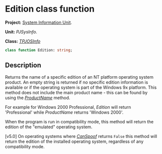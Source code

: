 # Edition class function

**Project:** [System Information Unit](../API.md).

**Unit:** _PJSysInfo_.

**Class:** _[TPJOSInfo](./TPJOSInfo.md)_

```pascal
class function Edition: string;
```

## Description

Returns the name of a specific edition of an NT platform operating system product. An empty string is returned if no specific edition information is available or if the operating system is part of the Windows 9x platform. This method does not include the main product name - this can be found by using the _[ProductName](./TPJOSInfo-ProductName.md)_ method.

For example for Windows 2000 Professional, _Edition_ will return 'Professional' while _ProductName_ returns 'Windows 2000'.

When the program is run in compatibility mode, this method will return the edition of the "emulated" operating system.

[v5.0] On operating systems where _[CanSpoof](./TPJOSInfo-CanSpoof.md)_ returns `False` this method will return the edition of the installed operating system, regardless of any compatibility mode.
